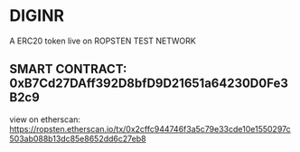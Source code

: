 # DIGINR
  A ERC20 token live on ROPSTEN TEST NETWORK
  
## SMART CONTRACT: 0xB7Cd27DAff392D8bfD9D21651a64230D0Fe3B2c9
  view on etherscan: https://ropsten.etherscan.io/tx/0x2cffc944746f3a5c79e33cde10e1550297c503ab088b13dc85e8652dd6c27eb8
  
  
